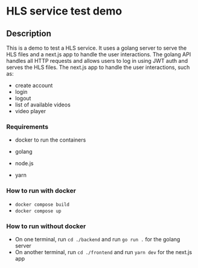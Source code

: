 # HLS service test demo

## Description

This is a demo to test a HLS service.
It uses a golang server to serve the HLS files and a next.js app to handle the user interactions.
The golang API handles all HTTP requests and allows users to log in using JWT auth and serves the HLS files.
The next.js app to handle the user interactions, such as:

- create account
- login
- logout
- list of available videos
- video player

### Requirements

- docker to run the containers

- golang
- node.js
- yarn

### How to run with docker

- `docker compose build`
- `docker compose up`

### How to run without docker

- On one terminal, run `cd ./backend` and run `go run .` for the golang server
- On another terminal, run `cd ./frontend` and run `yarn dev` for the next.js app
